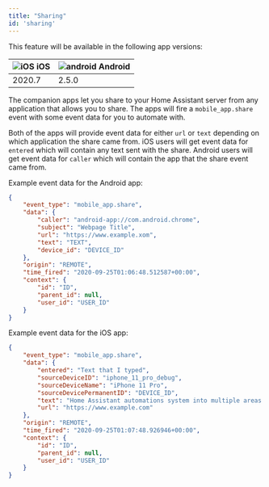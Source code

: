 ```yaml
---
title: "Sharing"
id: 'sharing'
---
```


This feature will be available in the following app versions:

| ![iOS](/assets/apple.svg) iOS | ![android](/assets/android.svg) Android |
| ----------------------------- | --------------------------------------- |
| 2020.7                        | 2.5.0                                   |


The companion apps let you share to your Home Assistant server from any application that allows you to share. The apps will fire a `mobile_app.share` event with some event data for you to automate with.

Both of the apps will provide event data for either `url` or `text` depending on which application the share came from. iOS users will get event data for `entered` which will contain any text sent with the share. Android users will get event data for `caller` which will contain the app that the share event came from.

Example event data for the Android app:

```json
{
    "event_type": "mobile_app.share",
    "data": {
        "caller": "android-app://com.android.chrome",
        "subject": "Webpage Title",
        "url": "https://www.example.xom",
        "text": "TEXT",
        "device_id": "DEVICE_ID"
    },
    "origin": "REMOTE",
    "time_fired": "2020-09-25T01:06:48.512587+00:00",
    "context": {
        "id": "ID",
        "parent_id": null,
        "user_id": "USER_ID"
    }
}
```

Example event data for the iOS app:

```json
{
    "event_type": "mobile_app.share",
    "data": {
        "entered": "Text that I typed",
        "sourceDeviceID": "iphone_11_pro_debug",
        "sourceDeviceName": "iPhone 11 Pro",
        "sourceDevicePermanentID": "DEVICE_ID",
        "text": "Home Assistant automations system into multiple areas of iOS ",
        "url": "https://www.example.com"
    },
    "origin": "REMOTE",
    "time_fired": "2020-09-25T01:07:48.926946+00:00",
    "context": {
        "id": "ID",
        "parent_id": null,
        "user_id": "USER_ID"
    }
}
```
